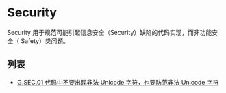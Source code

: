 # Security

Security 用于规范可能引起信息安全（Security）缺陷的代码实现，而非功能安全（ Safety）类问题。

## 列表

- [G.SEC.01 代码中不要出现非法 Unicode 字符，也要防范非法 Unicode 字符](./security/G.SEC.01.md)





